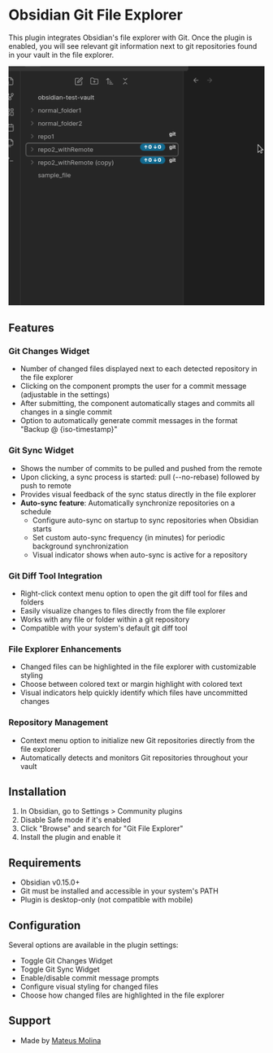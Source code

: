 # Obsidian Git File Explorer

This plugin integrates Obsidian's file explorer with Git. Once the plugin is enabled, you will see relevant git information next to git repositories found in your vault in the file explorer.

![Plugin Screencast](assets/obsidian-git-fe-screencast.gif)

## Features

### Git Changes Widget

- Number of changed files displayed next to each detected repository in the file explorer
- Clicking on the component prompts the user for a commit message (adjustable in the settings)
- After submitting, the component automatically stages and commits all changes in a single commit
- Option to automatically generate commit messages in the format "Backup @ {iso-timestamp}"

### Git Sync Widget

- Shows the number of commits to be pulled and pushed from the remote
- Upon clicking, a sync process is started: pull (--no-rebase) followed by push to remote
- Provides visual feedback of the sync status directly in the file explorer
- **Auto-sync feature**: Automatically synchronize repositories on a schedule
  - Configure auto-sync on startup to sync repositories when Obsidian starts
  - Set custom auto-sync frequency (in minutes) for periodic background synchronization
  - Visual indicator shows when auto-sync is active for a repository

### Git Diff Tool Integration

- Right-click context menu option to open the git diff tool for files and folders
- Easily visualize changes to files directly from the file explorer
- Works with any file or folder within a git repository
- Compatible with your system's default git diff tool

### File Explorer Enhancements

- Changed files can be highlighted in the file explorer with customizable styling
- Choose between colored text or margin highlight with colored text
- Visual indicators help quickly identify which files have uncommitted changes

### Repository Management

- Context menu option to initialize new Git repositories directly from the file explorer
- Automatically detects and monitors Git repositories throughout your vault

## Installation

1. In Obsidian, go to Settings > Community plugins
2. Disable Safe mode if it's enabled
3. Click "Browse" and search for "Git File Explorer"
4. Install the plugin and enable it

## Requirements

- Obsidian v0.15.0+
- Git must be installed and accessible in your system's PATH
- Plugin is desktop-only (not compatible with mobile)

## Configuration

Several options are available in the plugin settings:

- Toggle Git Changes Widget
- Toggle Git Sync Widget
- Enable/disable commit message prompts
- Configure visual styling for changed files
- Choose how changed files are highlighted in the file explorer

## Support

- Made by [Mateus Molina](https://blog.mmolina.me)
